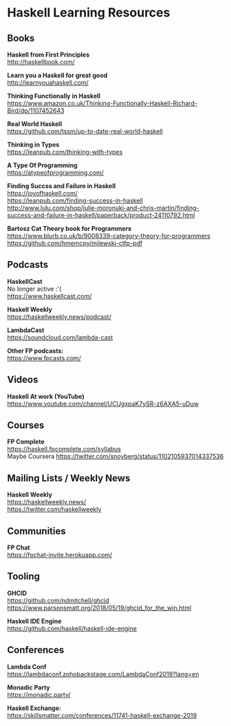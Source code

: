 # Haskell Learning Resources

## Books
**Haskell from First Principles**  
http://haskellbook.com/

**Learn you a Haskell for great good**  
http://learnyouahaskell.com/

**Thinking Functionally in Haskell**  
https://www.amazon.co.uk/Thinking-Functionally-Haskell-Richard-Bird/dp/1107452643

**Real World Haskell**  
https://github.com/tssm/up-to-date-real-world-haskell

**Thinking in Types**  
https://leanpub.com/thinking-with-types

**A Type Of Programming**  
https://atypeofprogramming.com/

**Finding Succss and Failure in Haskell**  
https://joyofhaskell.com/  
https://leanpub.com/finding-success-in-haskell   
http://www.lulu.com/shop/julie-moronuki-and-chris-martin/finding-success-and-failure-in-haskell/paperback/product-24110792.html  

**Bartosz Cat Theory book for Programmers**  
https://www.blurb.co.uk/b/9008339-category-theory-for-programmers  
https://github.com/hmemcpy/milewski-ctfp-pdf  

## Podcasts

**HaskellCast**  
No longer active :'(  
https://www.haskellcast.com/

**Haskell Weekly**    
https://haskellweekly.news/podcast/

**LambdaCast**  
https://soundcloud.com/lambda-cast

**Other FP podcasts:**  
https://www.fpcasts.com/

## Videos
**Haskell At work (YouTube)**  
https://www.youtube.com/channel/UCUgxpaK7ySR-z6AXA5-uDuw

## Courses

**FP Complete**  
https://haskell.fpcomplete.com/syllabus  
Maybe Coursera https://twitter.com/snoyberg/status/1102105937014337536

## Mailing Lists / Weekly News
**Haskell Weekly**  
https://haskellweekly.news/  
https://twitter.com/haskellweekly


## Communities
**FP Chat**  
https://fpchat-invite.herokuapp.com/

## Tooling
**GHCID**  
https://github.com/ndmitchell/ghcid  
https://www.parsonsmatt.org/2018/05/19/ghcid_for_the_win.html


**Haskell IDE Engine**  
https://github.com/haskell/haskell-ide-engine


## Conferences
**Lambda Conf**  
https://lambdaconf.zohobackstage.com/LambdaConf2019?lang=en

**Monadic Party**  
https://monadic.party/

**Haskell Exchange:**  
https://skillsmatter.com/conferences/11741-haskell-exchange-2019
